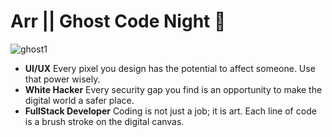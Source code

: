 # Arr || Ghost Code Night &#128075;
![ghost1](https://files.catbox.moe/4iepea.png)
- **UI/UX** Every pixel you design has the potential to affect someone. Use that power wisely.
- **White Hacker** Every security gap you find is an opportunity to make the digital world a safer place.
- **FullStack Developer** Coding is not just a job; it is art. Each line of code is a brush stroke on the digital canvas.
